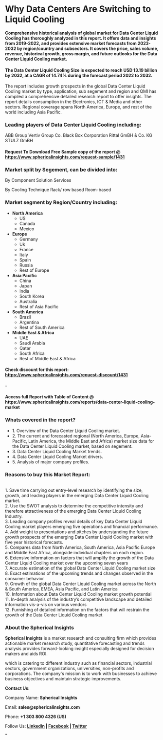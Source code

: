 <h1><strong>Why Data Centers Are Switching to Liquid Cooling</strong></h1>
<p><strong>Comprehensive historical analysis of global market for Data Center Liquid Cooling has thoroughly analyzed in this report. It offers data and insights from 2019-2022, and provides extensive market forecasts from 2023-2032 by region/country and subsectors. It covers the price, sales volume, revenue, historical growth, gross margin, and future outlooks for the Data Center Liquid Cooling market.</strong></p>
<h4><strong>The Data Center Liquid Cooling Size is expected to reach USD 13.19 billion by 2032, at a CAGR of 14.74% during the forecast period 2022 to 2032.</strong></h4>
<p>The report includes growth prospects in the global Data Center Liquid Cooling market by type, application, sub segement and region and QMI has compiled a comprehensive detailed research report to offer insights. The report details consumption in the Electronics, ICT &amp; Media and other sectors. Regional coverage spans North America, Europe, and rest of the world including Asia Pacific.</p>
<h3><strong>Leading players of Data Center Liquid Cooling including:</strong></h3>
<p>ABB Group Vertiv Group Co. Black Box Corporation Rittal GmBH &amp; Co. KG STULZ GmBH</p>
<h4>Request To Download Free Sample copy of the report @ <a href="https://www.sphericalinsights.com/request-sample/1431">https://www.sphericalinsights.com/request-sample/1431</a></h4>
<h3><strong>Market split by Segement, can be divided into:</strong></h3>
<p>By Component Solution Services</p>
<p>By Cooling Technique Rack/ row based Room-based</p>
<h3><strong>Market segment by Region/Country including:</strong></h3>
<ul>
<li><strong>North America</strong>
<ul>
<li>US</li>
<li>Canada</li>
<li>Mexico</li>
</ul>
</li>
<li><strong>Europe</strong>
<ul>
<li>Germany</li>
<li>Uk</li>
<li>France</li>
<li>Italy</li>
<li>Spain</li>
<li>Russia</li>
<li>Rest of Europe</li>
</ul>
</li>
<li><strong>Asia Pacific</strong>
<ul>
<li>China</li>
<li>Japan</li>
<li>India</li>
<li>South Korea</li>
<li>Australia</li>
<li>Rest of Asia Pacific</li>
</ul>
</li>
<li><strong>South America</strong>
<ul>
<li>Brazil</li>
<li>Argentina</li>
<li>Rest of South America</li>
</ul>
</li>
<li><strong>Middle East &amp; Africa</strong>
<ul>
<li>UAE</li>
<li>Saudi Arabia</li>
<li>Qatar</li>
<li>South Africa</li>
<li>Rest of Middle East &amp; Africa</li>
</ul>
</li>
</ul>
<h4>Check discount for this report: <a href="https://www.sphericalinsights.com/request-discount/1431">https://www.sphericalinsights.com/request-discount/1431</a></h4>
<p>-</p>
<h4>Access full Report with Table of Content @ <a data-center-liquid-cooling-market="">https://www.sphericalinsights.com/reports/data-center-liquid-cooling-market</a></h4>
<h3><strong>Whats covered in the report?</strong></h3>
<ul>
<li>1. Overview of the Data Center Liquid Cooling market.</li>
<li>2. The current and forecasted regional (North America, Europe, Asia-Pacific, Latin America, the Middle East and Africa) market size data for the Data Center Liquid Cooling market, based on segement.</li>
<li>3. Data Center Liquid Cooling Market trends.</li>
<li>4. Data Center Liquid Cooling Market drivers.</li>
<li>5. Analysis of major company profiles.</li>
</ul>
<h3><strong>Reasons to buy this Market Report:</strong></h3>
<p><br /> 1. Save time carrying out entry-level research by identifying the size, growth, and leading players in the emerging Data Center Liquid Cooling market.<br /> 2. Use the SWOT analysis to determine the competitive intensity and therefore attractiveness of the emerging Data Center Liquid Cooling Industry.<br /> 3. Leading company profiles reveal details of key Data Center Liquid Cooling market players emerging five operations and financial performance.<br /> 4. Add weight to presentations and pitches by understanding the future growth prospects of the emerging Data Center Liquid Cooling market with five year historical forecasts.<br /> 5. Compares data from North America, South America, Asia Pacific Europe and Middle East Africa, alongside individual chapters on each region.<br /> 6. Extensive information on factors that will amplify the growth of the Data Center Liquid Cooling market over the upcoming seven years<br /> 7. Accurate estimation of the global Data Center Liquid Cooling market size <br /> 8. Exact estimations of the upcoming trends and changes observed in the consumer behavior <br /> 9. Growth of the global Data Center Liquid Cooling market across the North &amp; South America, EMEA, Asia Pacific, and Latin America<br /> 10. Information about Data Center Liquid Cooling market growth potential<br /> 11. In-depth analysis of the industry&rsquo;s competitive landscape and detailed information vis-a-vis on various vendors<br /> 12. Furnishing of detailed information on the factors that will restrain the growth of the Data Center Liquid Cooling market</p>
<h3><strong>About the Spherical Insights</strong></h3>
<p><strong>Spherical Insights</strong> is a market research and consulting firm which provides actionable market research study, quantitative forecasting and trends analysis provides forward-looking insight especially designed for decision makers and aids ROI.</p>
<p>which is catering to different industry such as financial sectors, industrial sectors, government organizations, universities, non-profits and corporations. The company's mission is to work with businesses to achieve business objectives and maintain strategic improvements.</p>
<p><strong>Contact Us:</strong></p>
<p>Company Name: <strong>Spherical Insights</strong></p>
<p>Email: <strong>sales@sphericalinsights.com</strong></p>
<p>Phone: <strong>+1 303 800 4326 (US)</strong></p>
<p>Follow Us: <strong><a href="https://www.linkedin.com/company/spherical-insight/"><u>LinkedIn</u></a> | <a href="https://www.facebook.com/sphericalinsights22"><u>Facebook</u></a> | <a href="https://twitter.com/SInsights_US"><u>Twitter</u></a></strong></p>
<p>"</p>
